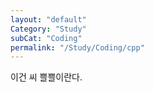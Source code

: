 ```yaml
---
layout: "default"
Category: "Study"
subCat: "Coding"
permalink: "/Study/Coding/cpp"
---
```


이건 씨 쁠쁠이란다.
